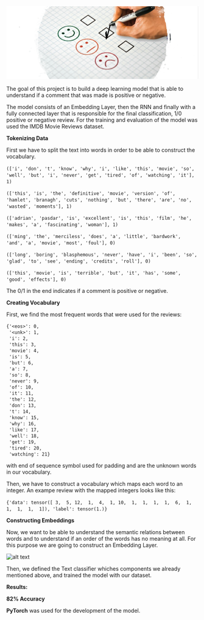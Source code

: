 <img src="sentsent.png" width="600">

The goal of this project is to build a deep learning model that is able to understand if a comment that was made is positive or negative.

The model consists of an Embedding Layer, then the RNN and finally with a fully connected layer that is responsible for the final classification, 1/0 positive or negative review. For the training and evaluation of the model was used the IMDB Movie Reviews dataset.


**Tokenizing Data** 

First we have to split the text into words in order to be able to construct the vocabulary.

```(['i', 'don', 't', 'know', 'why', 'i', 'like', 'this', 'movie', 'so', 'well', 'but', 'i', 'never', 'get', 'tired', 'of', 'watching', 'it'], 1)```

```(['this', 'is', 'the', 'definitive', 'movie', 'version', 'of', 'hamlet', 'branagh', 'cuts', 'nothing', 'but', 'there', 'are', 'no', 'wasted', 'moments'], 1) ```

```(['adrian', 'pasdar', 'is', 'excellent', 'is', 'this', 'film', 'he', 'makes', 'a', 'fascinating', 'woman'], 1) ```

```(['ming', 'the', 'merciless', 'does', 'a', 'little', 'bardwork', 'and', 'a', 'movie', 'most', 'foul'], 0) ```

```(['long', 'boring', 'blasphemous', 'never', 'have', 'i', 'been', 'so', 'glad', 'to', 'see', 'ending', 'credits', 'roll'], 0) ```

```(['this', 'movie', 'is', 'terrible', 'but', 'it', 'has', 'some', 'good', 'effects'], 0) ```

The 0/1 in the end indicates if a comment is positive or negative.

**Creating Vocabulary**

First, we find the most frequent words that were used for the reviews:
```
{'<eos>': 0,
 '<unk>': 1,
 'i': 2,
 'this': 3,
 'movie': 4,
 'is': 5,
 'but': 6,
 'a': 7,
 'so': 8,
 'never': 9,
 'of': 10,
 'it': 11,
 'the': 12,
 'don': 13,
 't': 14,
 'know': 15,
 'why': 16,
 'like': 17,
 'well': 18,
 'get': 19,
 'tired': 20,
 'watching': 21}
  ```
  with <eos> end of sequence symbol used for padding and <unk> are the unknown words in our vocabulary.


Then, we have to construct a vocabulary which maps each word to an integer. An exampe review with the mapped integers looks like this:
  
```{'data': tensor([ 3,  5, 12,  1,  4,  1, 10,  1,  1,  1,  1,  6,  1,  1,  1,  1,  1]), 'label': tensor(1.)}```
  
**Constructing Embeddings** 
  
Now, we want to be able to understand the semantic relations between words and to understand if an order of the words has no meaning at all. For this purpose we are going to construct an Embedding Layer.
  
![alt text](embedding-rel.svg)
  
Then, we defined the Text classifier whiches components we already mentioned above, and trained the model with our dataset.

**Results:**
  
**82% Accuracy**


**PyTorch** was used for the development of the model.
